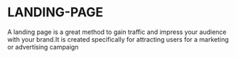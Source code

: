 # LANDING-PAGE
A landing page is a great method to gain traffic and impress your audience with your brand.It is created specifically for attracting users for a marketing or advertising campaign
